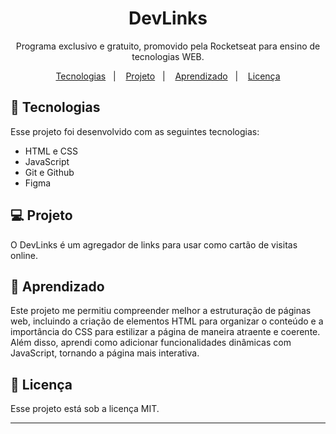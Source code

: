 <h1 align="center"> DevLinks </h1>

<p align="center">
Programa exclusivo e gratuito, promovido pela Rocketseat para ensino de tecnologias WEB. <br/>

<p align="center">
  <a href="#-tecnologias">Tecnologias</a>&nbsp;&nbsp;&nbsp;|&nbsp;&nbsp;&nbsp;
  <a href="#-projeto">Projeto</a>&nbsp;&nbsp;&nbsp;|&nbsp;&nbsp;&nbsp;
  <a href="#-aprendizado">Aprendizado</a>&nbsp;&nbsp;&nbsp;|&nbsp;&nbsp;&nbsp;
  <a href="#memo-licença">Licença</a>
</p>

## 🚀 Tecnologias

Esse projeto foi desenvolvido com as seguintes tecnologias:

- HTML e CSS
- JavaScript
- Git e Github
- Figma

## 💻 Projeto

O DevLinks é um agregador de links para usar como cartão de visitas online.

## 📕 Aprendizado

Este projeto me permitiu compreender melhor a estruturação de páginas web, incluindo a criação de elementos HTML para organizar o conteúdo e a importância do CSS para estilizar a página de maneira atraente e coerente. Além disso, aprendi como adicionar funcionalidades dinâmicas com JavaScript, tornando a página mais interativa.

## :memo: Licença

Esse projeto está sob a licença MIT.

---

